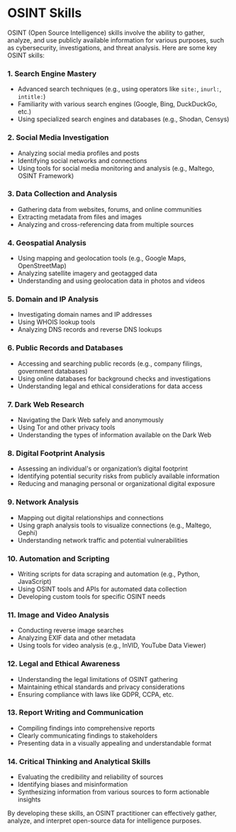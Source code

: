 # OSINT Skills

OSINT (Open Source Intelligence) skills involve the ability to gather, analyze, and use publicly available information for various purposes, such as cybersecurity, investigations, and threat analysis. Here are some key OSINT skills:

### 1. **Search Engine Mastery**
   - Advanced search techniques (e.g., using operators like `site:`, `inurl:`, `intitle:`)
   - Familiarity with various search engines (Google, Bing, DuckDuckGo, etc.)
   - Using specialized search engines and databases (e.g., Shodan, Censys)

### 2. **Social Media Investigation**
   - Analyzing social media profiles and posts
   - Identifying social networks and connections
   - Using tools for social media monitoring and analysis (e.g., Maltego, OSINT Framework)

### 3. **Data Collection and Analysis**
   - Gathering data from websites, forums, and online communities
   - Extracting metadata from files and images
   - Analyzing and cross-referencing data from multiple sources

### 4. **Geospatial Analysis**
   - Using mapping and geolocation tools (e.g., Google Maps, OpenStreetMap)
   - Analyzing satellite imagery and geotagged data
   - Understanding and using geolocation data in photos and videos

### 5. **Domain and IP Analysis**
   - Investigating domain names and IP addresses
   - Using WHOIS lookup tools
   - Analyzing DNS records and reverse DNS lookups

### 6. **Public Records and Databases**
   - Accessing and searching public records (e.g., company filings, government databases)
   - Using online databases for background checks and investigations
   - Understanding legal and ethical considerations for data access

### 7. **Dark Web Research**
   - Navigating the Dark Web safely and anonymously
   - Using Tor and other privacy tools
   - Understanding the types of information available on the Dark Web

### 8. **Digital Footprint Analysis**
   - Assessing an individual's or organization’s digital footprint
   - Identifying potential security risks from publicly available information
   - Reducing and managing personal or organizational digital exposure

### 9. **Network Analysis**
   - Mapping out digital relationships and connections
   - Using graph analysis tools to visualize connections (e.g., Maltego, Gephi)
   - Understanding network traffic and potential vulnerabilities

### 10. **Automation and Scripting**
   - Writing scripts for data scraping and automation (e.g., Python, JavaScript)
   - Using OSINT tools and APIs for automated data collection
   - Developing custom tools for specific OSINT needs

### 11. **Image and Video Analysis**
   - Conducting reverse image searches
   - Analyzing EXIF data and other metadata
   - Using tools for video analysis (e.g., InVID, YouTube Data Viewer)

### 12. **Legal and Ethical Awareness**
   - Understanding the legal limitations of OSINT gathering
   - Maintaining ethical standards and privacy considerations
   - Ensuring compliance with laws like GDPR, CCPA, etc.

### 13. **Report Writing and Communication**
   - Compiling findings into comprehensive reports
   - Clearly communicating findings to stakeholders
   - Presenting data in a visually appealing and understandable format

### 14. **Critical Thinking and Analytical Skills**
   - Evaluating the credibility and reliability of sources
   - Identifying biases and misinformation
   - Synthesizing information from various sources to form actionable insights

By developing these skills, an OSINT practitioner can effectively gather, analyze, and interpret open-source data for intelligence purposes.